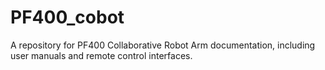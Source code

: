 # PF400_cobot
A repository for PF400 Collaborative Robot Arm documentation, including user manuals and remote control interfaces.
